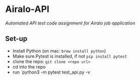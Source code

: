 # Airalo-API
*Automated API test code assignment for Airalo job application*

## Set-up
- Install Python (on mac: `brew install python`)
- Make sure Pytest is installed, if not `pip install pytest`
- clone the repo: `git clone <repo url>`
- cd into the repo
- run `python3 -m pytest test_api.py -v
